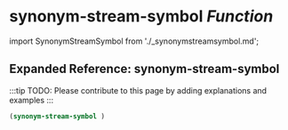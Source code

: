 # **synonym-stream-symbol** *Function*

import SynonymStreamSymbol from './_synonymstreamsymbol.md';

<SynonymStreamSymbol />

## Expanded Reference: synonym-stream-symbol

:::tip
TODO: Please contribute to this page by adding explanations and examples
:::

```lisp
(synonym-stream-symbol )
```

